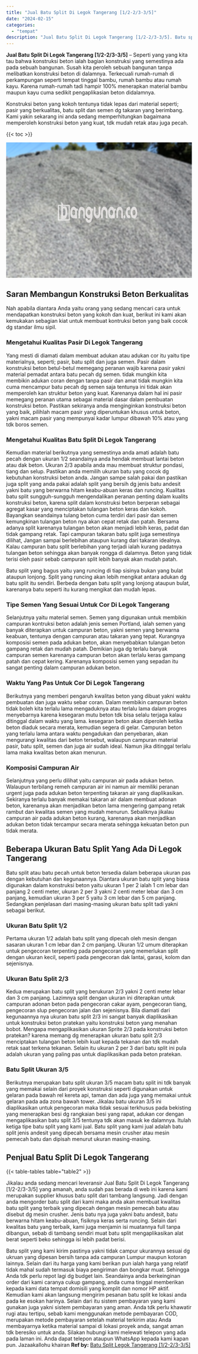 ```yaml
---
title: "Jual Batu Split Di Legok Tangerang [1/2-2/3-3/5]"
date: "2024-02-15"
categories: 
  - "tempat"
description: "Jual Batu Split Di Legok Tangerang [1/2-2/3-3/5]. Batu split yang kami kirim pastinya yakni tidak campur ukurannya sesuai dg ukruan yang dipesan bersih tanpa..."
---
```


**Jual Batu Split Di Legok Tangerang \[1/2-2/3-3/5\]** – Seperti yang yang kita tau bahwa konstruksi beton ialah bagian konstruksi yang semestinya ada pada sebuah bangunan. Susah kita peroleh sebuah bangunan tanpa melibatkan konstruksi beton di dalamnya. Terkecuali rumah-rumah di perkampungan seperti tempat tinggal bambu, rumah bambu atau rumah kayu. Karena rumah-rumah tadi hampir 100% menerapkan material bambu maupun kayu cuma sedikit pengaplikasian beton didalamnya.

Konstruksi beton yang kokoh tentunya tidak lepas dari material seperti; pasir yang berkualitas, batu split dan semen dg takaran yang berimbang. Kami yakin sekarang ini anda sedang memperhitungkan bagaimana memperoleh konstruksi beton yang kuat, tdk mudah retak atau juga pecah.

{{< toc >}}

![Jual Batu Split Di Legok Tangerang [1/2-2/3-3/5]](/images/jual-batu-split-14.png)

## Saran Membangun Konstruksi Beton Berkualitas

Nah apabila diantara Anda yaitu orang yang sedang mencari cara untuk mendapatkan konstruksi beton yang kokoh dan kuat, berikut ini kami akan kemukakan sebagian kiat untuk membuat kontruksi beton yang baik cocok dg standar ilmu sipil.

### Mengetahui Kualitas Pasir Di Legok Tangerang

Yang mesti di diamati dalam membuat adukan atau adukan cor itu yaitu tipe materialnya, seperti; pasir, batu split dan juga semen. Pasir dalam konstruksi beton betul-betul memegang peranan wajib karena pasir yakni material pemadat antara batu pecah dg semen. tidak mungkin kita membikin adukan coran dengan tanpa pasir dan amat tidak mungkin kita cuma mencampur batu pecah dg semen saja tentunya ini tidak akan memperoleh kan struktur beton yang kuat. Karenanya dalam hal ini pasir memegang peranan utama sebagai material dasar dalam pembuatan konstruksi beton. Pastikan sekiranya anda menginginkan konstruksi beton yang baik, pilihlah macam pasir yang diperuntukan khusus untuk beton, yakni macam pasir yang mempunyai kadar lumpur dibawah 10% atau yang tdk boros semen.

### Mengetahui Kualitas Batu Split Di Legok Tangerang

Kemudian material berikutnya yang semestinya anda amati adalah batu pecah dengan ukuran 1/2 seandainya anda hendak membuat lantai beton atau dak beton. Ukuran 2/3 apabila anda mau membuat struktur pondasi, tiang dan selup. Pastikan anda memilih ukuran batu yang cocok dg kebutuhan konstruksi beton anda. Jangan sampe salah pakai dan pastikan juga split yang anda pakai adalah split yang bersih dg jenis batu andesit yakni batu yang berwarna hitam keabu-abuan keras dan runcing. Kualitas batu split sungguh-sungguh mengendalikan peranan penting dalam kualits konstruksi beton, karena split dalam konstruksi beton berperan sebagai agregat kasar yang menciptakan tulangan beton keras dan kokoh. Bayangkan seandainya tulang beton cuma terdiri dari pasir dan semen kemungkinan tulangan beton nya akan cepat retak dan patah. Bersama adanya split karenanya tulangan beton akan menjadi lebih keras, padat dan tidak gampang retak. Tapi campuran takaran batu split juga semestinya dilihat, Jangan sampai berlebihan ataupun kurang dari takaran idealnya. Kalau campuran batu split berlebihan yang terjadi ialah kurang padatnya tulangan beton sehingga akan banyak rongga di dalamnya. Beton yang tidak terisi oleh pasir sebab campuran split lebih banyak akan mudah patah.

Batu split yang bagus yaitu yang runcing di tiap sisinya bukan yang bulat ataupun lonjong. Split yang runcing akan lebih mengikat antara adukan dg batu split itu sendiri. Berbeda dengan batu split yang lonjong ataupun bulat, karenanya batu seperti itu kurang mengikat dan mudah lepas.

### Tipe Semen Yang Sesuai Untuk Cor Di Legok Tangerang

Selanjutnya yaitu material semen. Semen yang digunakan untuk membikin campuran kontruksi beton adalah jenis semen Portland, ialah semen yang banyak diterapkan untuk campuran beton, yakni semen yang berwarna keabuan, tentunya dengan campuran atau takaran yang tepat. Kurangnya komposisi semen pada adukan beton, akan menyebabkan tulangan beton gampang retak dan mudah patah. Demikian juga dg terlalu banyak campuran semen karenanya campuran beton akan terlalu keras gampang patah dan cepat kering. Karenanya komposisi semen yang sepadan itu sangat penting dalam campuran adukan beton.

### Waktu Yang Pas Untuk Cor Di Legok Tangerang

Berikutnya yang memberi pengaruh kwalitas beton yang dibuat yakni waktu pembuatan dan juga waktu sebar coran. Dalam membikin campuran beton tidak boleh kita terlalu lama mengaduknya atau terlalu lama dalam progres menyebarnya karena kesegaran mutu beton tdk bisa selalu terjaga kalau ditinggal dalam waktu yang lama. kesegaran beton akan diperoleh ketika beton diaduk secara merata, kemudian segera di gelar. Campuran beton yang terlalu lama antara waktu pengadukan dan penyebaran, akan mengurangi kwalitas dari beton tersebut, walaupun campuran material pasir, batu split, semen dan juga air sudah ideal. Namun jika ditinggal terlalu lama maka kwalitas beton akan menurun.

### Komposisi Campuran Air

Selanjutnya yang perlu dilihat yaitu campuran air pada adukan beton. Walaupun terbilang remeh campuran air ini namun air memiliki peranan urgent juga pada adukan beton terpenting takaran air yang diaplikasikan. Sekiranya terlalu banyak memakai takaran air dalam membuat adonan beton, karenanya akan menjadikan beton lama mengering gampang retak rambut dan kwalitas semen yang mudah menurun. Sebaliknya jikalau campuran air pada adukan beton kurang, karenanya akan menjadikan adukan beton tidak tercampur secara merata sehingga kekuatan beton pun tidak merata.

## Beberapa Ukuran Batu Split Yang Ada Di Legok Tangerang

Batu split atau batu pecah untuk beton tersedia dalam beberapa ukuran pas dengan kebutuhan dan kegunaannya. Diantara ukuran batu split yang biasa digunakan dalam konstruksi beton yaitu ukuran 1 per 2 ialah 1 cm lebar dan panjang 2 centi meter, ukuran 2 per 3 yakni 2 centi meter lebar dan 3 cm panjang, kemudian ukuran 3 per 5 yaitu 3 cm lebar dan 5 cm panjang. Sedangkan penjelasan dari masing-masing ukuran batu split tadi yakni sebagai berikut.

### Ukuran Batu Split 1/2

Pertama ukuran 1/2 adalah batu split yang dipecah oleh mesin dengan sasaran ukuran 1 cm lebar dan 2 cm panjang. Ukuran 1/2 umum diterapkan untuk pengecoran terpenting pada pengecoran yang memerlukan split dengan ukuran kecil, seperti pada pengecoran dak lantai, garasi, kolom dan sejenisnya.

### Ukuran Batu Split 2/3

Kedua merupakan batu split yang berukuran 2/3 yakni 2 centi meter lebar dan 3 cm panjang. Lazimnya split dengan ukuran ini diterapkan untuk campuran adonan beton pada pengecoran cakar ayam, pengecoran tiang, pengecoran slup pengecoran jalan dan sejenisnya. Bila diamati dari kegunaannya nya ukuran batu split 2/3 ini sangat banyak diaplikasikan untuk konstruksi beton pratekan yaitu konstruksi beton yang menahan bobot. Mengapa mengaplikasikan ukuran Sprite 2/3 pada konstruksi beton pratekan? karena memang dg menerapkan ukuran batu split 2/3 menciptakan tulangan beton lebih kuat kepada tekanan dan tdk mudah retak saat terkena tekanan. Selain itu ukuran 2 per 3 dari batu split ini pula adalah ukuran yang paling pas untuk diaplikasikan pada beton pratekan.

### Batu Split Ukuran 3/5

Berikutnya merupakan batu split ukuran 3/5 macam batu split ini tdk banyak yang memakai selain dari proyek konstruksi seperti digunakan untuk gelaran pada bawah rel kereta api, taman dan ada juga yang memakai untuk gelaran pada ada zona bawah tower. Jikalau batu ukuran 3/5 ini diaplikasikan untuk pengecoran maka tidak sesuai terkhusus pada bekisting yang menerapkan besi dg rangkaian besi yang rapat, adukan cor dengan mengaplikasikan batu split 3/5 tentunya tdk akan masuk ke dalamnya. Itulah ketiga tipe batu split yang kami jual. Batu split yang kami jual adalah batu split jenis andesit yang dipecah bersama mesin crusher atau mesin pemecah batu dan dipisah menurut ukuran masing-masing.

## Penjual Batu Split Di Legok Tangerang

{{< table-tables table="table2" >}}

Jikalau anda sedang mencari leveransir Jual Batu Split Di Legok Tangerang \[1/2-2/3-3/5\] yang amanah, anda sudah pas berada di web ini karena kami merupakan supplier khusus batu split dari tambang langsung. Jadi dengan anda mengorder batu split dari kami maka anda akan membuat kwalitas batu split yang terbaik yang dipecah dengan mesin pemecah batu atau disebut dg mesin crusher. Jenis batu nya juga yakni batu andesit, batu berwarna hitam keabu-abuan, fisiknya keras serta runcing. Selain dari kwalitas batu yang terbaik, kami juga menjamin isi muatannya full tanpa dibangun, sebab di tambang sendiri muat batu split mengaplikasikan alat berat seperti beko sehingga isi lebih padat berisi.

Batu split yang kami kirim pastinya yakni tidak campur ukurannya sesuai dg ukruan yang dipesan bersih tanpa ada campuran Lumpur maupun kotoran lainnya. Selain dari itu harga yang kami berikan pun ialah harga yang relatif tidak mahal sudah termasuk biaya pengiriman dan bongkar muat. Sehingga Anda tdk perlu repot lagi dg budget lain. Seandainya anda berkeinginan order dari kami caranya cukup gampang, anda cuma tinggal memberikan kepada kami data tempat domisili yang komplit dan nomor HP aktif. Kemudian kami akan langsung mengirim pesanan batu split ke lokasi anda pada ke esokan harinya. Selain dari itu sistem pembayaran yang kami gunakan juga yakni sistem pembayaran yang aman. Anda tdk perlu khawatir rugi atau tertipu, sebab kami menggunakan metode pembayaran COD, merupakan metode pembayaran setelah material terkirim atau Anda membayarnya ketika material sampai di lokasi proyek anda, sangat aman tdk beresiko untuk anda. Silakan hubungi kami melewati telepon yang ada pada laman ini. Anda dapat telepon ataupun WhatsApp kepada kami kapan pun. Jazaakallohu khairan
**Ref by:** [Batu Split Legok Tangerang [1/2-2/3-3/5]](https://id.wikipedia.org/wiki/Batu)
